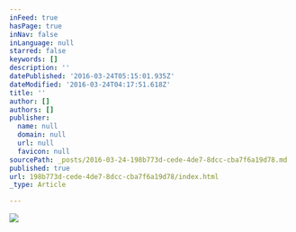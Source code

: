 ```yaml
---
inFeed: true
hasPage: true
inNav: false
inLanguage: null
starred: false
keywords: []
description: ''
datePublished: '2016-03-24T05:15:01.935Z'
dateModified: '2016-03-24T04:17:51.618Z'
title: ''
author: []
authors: []
publisher:
  name: null
  domain: null
  url: null
  favicon: null
sourcePath: _posts/2016-03-24-198b773d-cede-4de7-8dcc-cba7f6a19d78.md
published: true
url: 198b773d-cede-4de7-8dcc-cba7f6a19d78/index.html
_type: Article

---
```

![](https://the-grid-user-content.s3-us-west-2.amazonaws.com/95332c33-f307-48d4-adac-1c9041934c88.jpg)